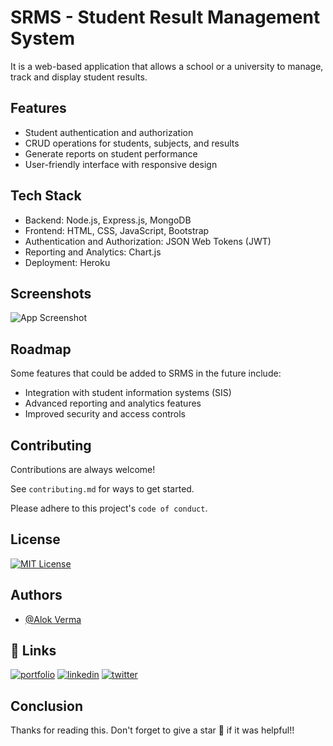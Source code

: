 # SRMS - Student Result Management System

It is a web-based application that allows a school or a university to manage, track and display student results.




## Features

* Student authentication and authorization
* CRUD operations for students, subjects, and results
* Generate reports on student performance
* User-friendly interface with responsive design


## Tech Stack
* Backend: Node.js, Express.js, MongoDB
* Frontend: HTML, CSS, JavaScript, Bootstrap
* Authentication and Authorization: JSON Web Tokens (JWT)
* Reporting and Analytics: Chart.js
* Deployment: Heroku

## Screenshots

![App Screenshot](https://t3.ftcdn.net/jpg/03/45/93/26/360_F_345932630_Lyr86mj7tnO6DQS1f0BAPJGIaNAdP8ob.jpg)


## Roadmap

Some features that could be added to SRMS in the future include:

* Integration with student information systems (SIS)
* Advanced reporting and analytics features
* Improved security and access controls
## Contributing


Contributions are always welcome!

See `contributing.md` for ways to get started.

Please adhere to this project's `code of conduct`.


## License

[![MIT License](https://img.shields.io/badge/License-MIT-green.svg)](https://choosealicense.com/licenses/mit/)



## Authors

- [@Alok Verma](https://www.github.com/alokverma18)


## 🔗 Links
[![portfolio](https://img.shields.io/badge/my_portfolio-000?style=for-the-badge&logo=ko-fi&logoColor=white)](https://alokverma.my.canva.site/)
[![linkedin](https://img.shields.io/badge/linkedin-0A66C2?style=for-the-badge&logo=linkedin&logoColor=white)](https://www.linkedin.com/in/alokverma18/)
[![twitter](https://img.shields.io/badge/twitter-1DA1F2?style=for-the-badge&logo=twitter&logoColor=white)](https://twitter.com/ak_verma18)


## Conclusion
Thanks for reading this. 
Don't forget to give a star 🌟 if it was helpful!!

